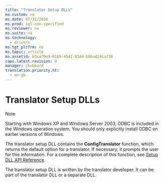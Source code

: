 ```yaml
---
title: "Translator Setup DLLs"
ms.custom: na
ms.date: 07/31/2016
ms.prod: sql-non-specified
ms.reviewer: na
ms.suite: na
ms.technology: 
  - drivers
ms.tgt_pltfrm: na
ms.topic: article
ms.assetid: b3ca79e9-01b9-4541-81de-bbbad24ca736
caps.latest.revision: 8
manager: jhubbard
translation.priority.ht: 
  - en-gb
---
```

# Translator Setup DLLs
> [!NOTE]  
>  Starting with Windows XP and Windows Server 2003, ODBC is included in the Windows operation system. You should only explicitly install ODBC on earlier versions of Windows.  
  
 The translator setup DLL contains the **ConfigTranslator** function, which returns the default option for a translator. If necessary, it prompts the user for this information. For a complete description of this function, see [Setup DLL API Reference](../content/Setup-DLL-API-Reference.md).  
  
 The translator setup DLL is written by the translator developer. It can be part of the translator DLL or a separate DLL.